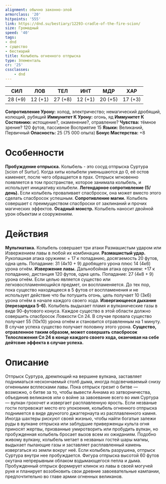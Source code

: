 ```yaml
---
alignment: обычно законно-злой
armorclass: '20'
hitpoints: '555'
link: https://dnd.su/bestiary/12293-cradle-of-the-fire-scion/
size: Громадный
speed: '40'
tags:
- dnd
- существо
- бестиарий
title: Колыбель огненного отпрыска
type: Элементаль
cr: '25'
cssclasses:
    - dnd
---
```



| СИЛ | ЛОВ | ТЕЛ | ИНТ | МДР | ХАР |
|---|---|---|---|---|---|
| 28 (+9) | 12 (+1) | 27 (+8) | 12 (+1) | 20 (+5) | 17 (+3) |
**Сопротивление Урону:** холод, электричество; немагический дробящий, колющий, рубящий
**Иммунитет К Урону:** огонь, яд
**Иммунитет К Состоянию:** истощение?, окаменение?, отравление?
**Чувства:** тёмное зрение? 120 футов, пассивное Восприятие 15
**Языки:** Великаний, Первичный
**Опасность:** 25 (75 000 опыта)
**Бонус Мастерства:** +8


# Особенности
**Пробуждение отпрыска.** Колыбель - это сосуд отпрыска Суртура [scion of Surtur]. Когда хиты колыбели уменьшаются до 0, её остов каменеет, после чего обращается в прах. Отпрыск мгновенно появляется в том пространстве, которое занимала колыбель, и использует инициативу колыбели.
**Легендарное сопротивление (5/день).** Если колыбель проваливает спасбросок, она может вместо этого сделать спасбросок успешным.
**Сопротивление магии.** Колыбель совершает с преимуществом спасброски от заклинаний и прочих магических эффектов.
**Осадный монстр.** Колыбель наносит двойной урон объектам и сооружениям.


# Действия
**Мультиатака.** Колыбель совершает три атаки Размашистым ударом или Извержением лавы в любой их комбинации.
**Размашистый удар.** Рукопашная атака оружием: + 17 к попаданию, досягаемость 20 футов, одна цель. Попадание: 31 (4к10 + 9) дробящего урона плюс 14 (4к6) урона огнём.
**Извержение лавы.** Дальнобойная атака оружием: +17 к попаданию, дистанция 120 футов, одна цель. Попадание: 27 (4к8 + 9) урона огнём. Если целью является существо или легковоспламеняющийся предмет, он воспламеняется. До тех пор, пока существо находящееся в 5 футов от воспламенения и не использует действие что бы потушить огонь, цель получает 10 (3к6) урона огнём в начале каждого своего хода.
**Извергающееся дыхание (перезарядка 5-6).** Колыбель выдыхает пламя и вулканические газы в виде 90-футового конуса. Каждое существо в этой области должно совершить спасбросок Ловкости Сл 24. В случае провала существо получает 55 (10к10) урона огнём и становится отравленным на 1 минуту. В случае успеха существо получает половину этого урона.
**Существо, отравленное таким образом, может совершать спасбросок Телосложения Сл 24 в конце каждого своего хода, оканчивая на себе дейтсвие эффекта в случае успеха.** 


# Описание
Отпрыск Суртура, дремлющий на вершине вулкана, заставляет подниматься нескончаемый столб дыма, иногда подсвечиваемый снизу огненными всплесками лавы. Пока отпрыск грезит о битве — возможно, о битве за то, чтобы вывести Аннама из затворничества, объединив великанов или о войне за завоевание всего во имя Суртура — вулкан грохочет и извергает расплавленную ярость. Если незваные гости потревожат место его упокоения, колыбель огненного отпрыска поднимется в виде двуногого джаггернаута из расплавленного камня. Иногда шахтеры рискуют своей жизнью, чтобы найти богатые залежи руды в вулкане отпрыска или заблудшие приверженцы культа огня приносят жертвы, призванные умиротворить или пробудить вулкан, но пробужденная колыбель бросает вызов всем их ожиданиям. Подобно живому вулкану, колыбель метает в незваных гостей шары магмы, выдыхает пылающие газы и заставляет расплавленный камень извергаться из земли вокруг неё. Если колыбель разрушена, отпрыск Суртура внутри нее пробуждается. Фигура отпрыска высотой 60 футов окутана непрерывным облаком вздымающегося пепла и дыма. Пробужденный отпрыск формирует клинок из лавы в своей могучей руке и планирует возобновить свои древние завоевательные кампании, предпочтительно во главе армии огненных великанов.